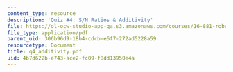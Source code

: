 ```yaml
---
content_type: resource
description: 'Quiz #4: S/N Ratios & Additivity'
file: https://ol-ocw-studio-app-qa.s3.amazonaws.com/courses/16-881-robust-system-design-summer-1998/4b7d622be743ace2fc09f8dd13950e4a_q4_additivity.pdf
file_type: application/pdf
parent_uid: 306b96d9-18b4-cdcb-e6f7-272ad5228a59
resourcetype: Document
title: q4_additivity.pdf
uid: 4b7d622b-e743-ace2-fc09-f8dd13950e4a
---
```

